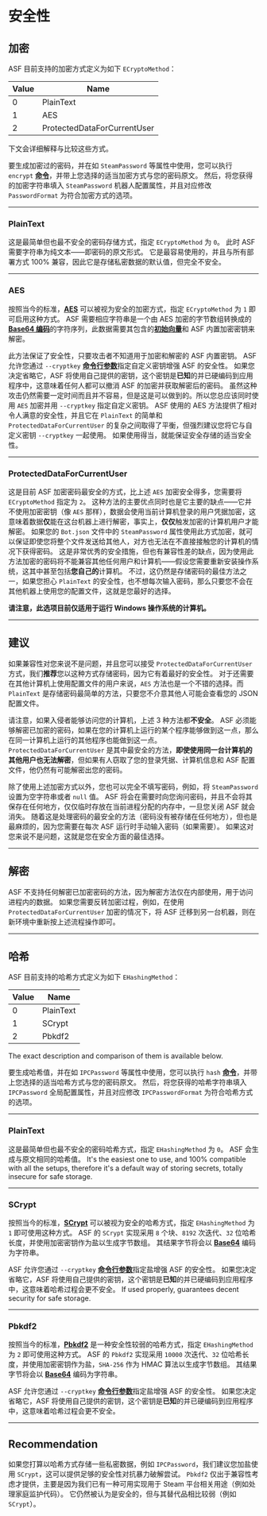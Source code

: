 # 安全性

## 加密

ASF 目前支持的加密方式定义为如下 `ECryptoMethod`：

| Value | Name                        |
| ----- | --------------------------- |
| 0     | PlainText                   |
| 1     | AES                         |
| 2     | ProtectedDataForCurrentUser |

下文会详细解释与比较这些方式。

要生成加密过的密码，并在如 `SteamPassword` 等属性中使用，您可以执行 `encrypt` **[命令](https://github.com/JustArchiNET/ArchiSteamFarm/wiki/Commands-zh-CN)**，并带上您选择的适当加密方式与您的密码原文。 然后，将您获得的加密字符串填入 `SteamPassword` 机器人配置属性，并且对应修改 `PasswordFormat` 为符合加密方式的选项。

---

### PlainText

这是最简单但也最不安全的密码存储方式，指定 `ECryptoMethod` 为 `0`。 此时 ASF 需要字符串为纯文本——即密码的原文形式。 它是最容易使用的，并且与所有部署方式 100% 兼容，因此它是存储私密数据的默认值，但完全不安全。

---

### AES

按照当今的标准，**[AES](https://en.wikipedia.org/wiki/Advanced_Encryption_Standard)** 可以被视为安全的加密方式，指定 `ECryptoMethod` 为 `1` 即可启用这种方式。 ASF 需要相应字符串是一个由 AES 加密的字节数组转换成的 **[Base64 编码](https://en.wikipedia.org/wiki/Base64)**&#8203;的字符序列，此数据需要其包含的&#8203;**[初始向量](https://en.wikipedia.org/wiki/Initialization_vector)**&#8203;和 ASF 内置加密密钥来解密。

此方法保证了安全性，只要攻击者不知道用于加密和解密的 ASF 内置密钥。 ASF 允许您通过 `--cryptkey` **[命令行参数](https://github.com/JustArchiNET/ArchiSteamFarm/wiki/Command-Line-Arguments-zh-CN)**&#8203;指定自定义密钥增强 ASF 的安全性。 如果您决定省略它，ASF 将使用自己提供的密钥，这个密钥是**已知**的并已硬编码到应用程序中，这意味着任何人都可以撤消 ASF 的加密并获取解密后的密码。 虽然这种攻击仍然需要一定时间而且并不容易，但是这是可以做到的。所以您总应该同时使用 `AES` 加密并用 `--cryptkey` 指定自定义密钥。 ASF 使用的 AES 方法提供了相对令人满意的安全性，并且它在 `PlainText` 的简单和 `ProtectedDataForCurrentUser` 的复杂之间取得了平衡，但强烈建议您将它与自定义密钥 `--cryptkey` 一起使用。 如果使用得当，就能保证安全存储的适当安全性。

---

### ProtectedDataForCurrentUser

这是目前 ASF 加密密码最安全的方式，比上述 `AES` 加密安全得多，您需要将 ` ECryptoMethod` 指定为 `2`。 这种方法的主要优点同时也是它主要的缺点——它并不使用加密密钥（像 `AES` 那样），数据会使用当前计算机登录的用户凭据加密，这意味着数据**仅**能在这台机器上进行解密，事实上，**仅仅**触发加密的计算机用户才能解密。 如果您的 `Bot.json` 文件中的 `SteamPassword` 属性使用此方式加密，就可以保证即使您将整个文件发送给其他人，对方也无法在不直接接触您的计算机的情况下获得密码。 这是非常优秀的安全措施，但也有兼容性差的缺点，因为使用此方法加密的密码将不能兼容其他任何用户和计算机——假设您需要重新安装操作系统，这其中甚至包括**您自己的**计算机。 不过，这仍然是存储密码的最佳方法之一，如果您担心 `PlainText` 的安全性，也不想每次输入密码，那么只要您不会在其他机器上使用您的配置文件，这就是您最好的选择。

**请注意，此选项目前仅适用于运行 Windows 操作系统的计算机。**

---

## 建议

如果兼容性对您来说不是问题，并且您可以接受 `ProtectedDataForCurrentUser` 方式，我们**推荐**您以这种方式存储密码，因为它有着最好的安全性。 对于还需要在其他计算机上使用配置文件的用户来说，`AES` 方法也是一个不错的选择。而 `PlainText` 是存储密码最简单的方法，只要您不介意其他人可能会查看您的 JSON 配置文件。

请注意，如果入侵者能够访问您的计算机，上述 3 种方法都**不安全**。 ASF 必须能够解密已加密的密码，如果在您的计算机上运行的某个程序能够做到这一点，那么在同一计算机上运行的其他程序也能做到这一点。 `ProtectedDataForCurrentUser` 是其中最安全的方法，**即使使用同一台计算机的其他用户也无法解密**，但如果有人窃取了您的登录凭据、计算机信息和 ASF 配置文件，他仍然有可能解密出您的密码。

除了使用上述加密方式以外，您也可以完全不填写密码，例如，将 `SteamPassword` 设置为空字符串或者 `null` 值。 ASF 将会在需要时向您询问密码，并且不会将其保存在任何地方，仅仅临时存放在当前进程分配的内存中，一旦您关闭 ASF 就会消失。 随着这是处理密码的最安全的方法（密码没有被存储在任何地方），但也是最麻烦的，因为您需要在每次 ASF 运行时手动输入密码（如果需要）。 如果这对您来说不是问题，这就是您在安全方面的最佳选择。

---

## 解密

ASF 不支持任何解密已加密密码的方法，因为解密方法仅在内部使用，用于访问进程内的数据。 如果您需要反转加密过程，例如，在使用 `ProtectedDataForCurrentUser` 加密的情况下，将 ASF 迁移到另一台机器，则在新环境中重新按上述流程操作即可。

---

## 哈希

ASF 目前支持的哈希方式定义为如下 `EHashingMethod`：

| Value | Name      |
| ----- | --------- |
| 0     | PlainText |
| 1     | SCrypt    |
| 2     | Pbkdf2    |

The exact description and comparison of them is available below.

要生成哈希值，并在如 `IPCPassword` 等属性中使用，您可以执行 `hash` **[命令](https://github.com/JustArchiNET/ArchiSteamFarm/wiki/Commands-zh-CN)**，并带上您选择的适当哈希方式与您的密码原文。 然后，将您获得的哈希字符串填入 `IPCPassword` 全局配置属性，并且对应修改 `IPCPasswordFormat` 为符合哈希方式的选项。

---

### PlainText

这是最简单但也最不安全的密码哈希方式，指定 `EHashingMethod` 为 `0`。 ASF 会生成与原文相同的哈希值。 It's the easiest one to use, and 100% compatible with all the setups, therefore it's a default way of storing secrets, totally insecure for safe storage.

---

### SCrypt

按照当今的标准，**[SCrypt](https://en.wikipedia.org/wiki/Scrypt)** 可以被视为安全的哈希方式，指定 `EHashingMethod` 为 `1` 即可使用这种方式。 ASF 的 `SCrypt` 实现采用 `8` 个块、`8192` 次迭代、`32` 位哈希长度，并使用加密密钥作为盐以生成字节数组。 其结果字节将会以 **[Base64](https://en.wikipedia.org/wiki/Base64)** 编码为字符串。

ASF 允许您通过 `--cryptkey` **[命令行参数](https://github.com/JustArchiNET/ArchiSteamFarm/wiki/Command-Line-Arguments-zh-CN)**&#8203;指定盐增强 ASF 的安全性。 如果您决定省略它，ASF 将使用自己提供的密钥，这个密钥是**已知**的并已硬编码到应用程序中，这意味着哈希过程会更不安全。 If used properly, guarantees decent security for safe storage.

---

### Pbkdf2

按照当今的标准，**[Pbkdf2](https://en.wikipedia.org/wiki/PBKDF2)** 是一种安全性较弱的哈希方式，指定 `EHashingMethod` 为 `2` 即可使用这种方式。 ASF 的 `Pbkdf2` 实现采用 `10000` 次迭代、`32` 位哈希长度，并使用加密密钥作为盐，`SHA-256` 作为 HMAC 算法以生成字节数组。 其结果字节将会以 **[Base64](https://en.wikipedia.org/wiki/Base64)** 编码为字符串。

ASF 允许您通过 `--cryptkey` **[命令行参数](https://github.com/JustArchiNET/ArchiSteamFarm/wiki/Command-Line-Arguments-zh-CN)**&#8203;指定盐增强 ASF 的安全性。 如果您决定省略它，ASF 将使用自己提供的密钥，这个密钥是**已知**的并已硬编码到应用程序中，这意味着哈希过程会更不安全。

---

## Recommendation

如果您打算以哈希方式存储一些私密数据，例如 `IPCPassword`，我们建议您加盐使用 `SCrypt`，这可以提供足够的安全性对抗暴力破解尝试。 `Pbkdf2` 仅出于兼容性考虑才提供，主要是因为我们已有一种可用实现用于 Steam 平台相关用途（例如处理家庭监护代码）。 它仍然被认为是安全的，但与其替代品相比较弱（例如 `SCrypt`）。